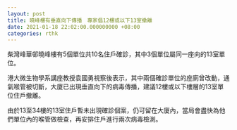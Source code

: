 ```yaml
---
layout: post
title: 曉峰樓有垂直向下傳播　專家倡12樓或以下13室撤離
date: 2021-01-18 22:02:00.000000000 +08:00
categories: rthk
---
```


柴灣峰華邨曉峰樓有5個單位共10名住戶確診，其中3個單位屬同一座向的13室單位。

港大微生物學系講座教授袁國勇視察後表示，其中兩個確診單位的座廁曾改動，通氣喉管被切斷，大廈已出現垂直向下的病毒傳播，建議12樓或以下樓層的13室單位住戶撤離。

由於13至34樓的13室住戶暫未出現確診個案，仍可留在大廈內，當局會盡快為他們單位內的喉管做檢查，再安排住戶進行兩次病毒檢測。
